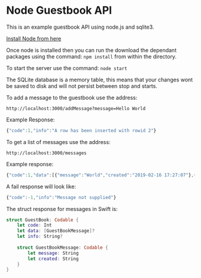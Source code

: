 # Node Guestbook API



This is an example guestbook API using node.js and sqlite3.

[Install Node from here](https://nodejs.org/en/)

Once node is installed then you can run the download the dependant packages using the command: `npm install` from within the directory.

To start the server use the command: `node start`

The SQLite database is a memory table, this means that your changes wont be saved to disk and will not persist between stop and starts.

To add a message to the guestbook use the address:

```
http://localhost:3000/addMessage?message=Hello World
```

Example Response:

```javascript
{"code":1,"info":"A row has been inserted with rowid 2"}
```

 To get a list of messages use the address:

```
http://localhost:3000/messages
```

Example response:

```javascript
{"code":1,"data":[{"message":"World","created":"2019-02-16 17:27:07"},{"message":"Hello","created":"2019-02-16 18:10:45"}]}
```

A fail response will look like:

```javascript
{"code":-1,"info":"Message not supplied"}
```


The struct response for messages in Swift is:

```swift
struct GuestBook: Codable {
    let code: Int
    let data: [GuestBookMessage]?
    let info: String?
    
    struct GuestBookMessage: Codable {
        let message: String
        let created: String
    }
}
```

